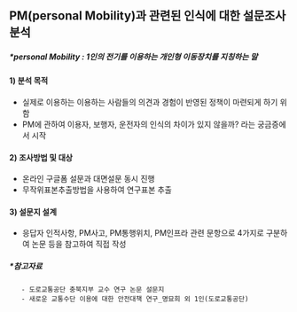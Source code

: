 ## PM(personal Mobility)과 관련된 인식에 대한 설문조사 분석 
##### *personal Mobility : 1인의 전기를 이용하는 개인형 이동장치를 지칭하는 말

#### 1) 분석 목적 
- 실제로 이용하는 이용하는 사람들의 의견과 경험이 반영된 정책이 마련되게 하기 위함 
- PM에 관하여 이용자, 보행자, 운전자의 인식의 차이가 있지 않을까? 라는 궁금증에서 시작

#### 2) 조사방법 및 대상
 - 온라인 구글폼 설문과 대면설문 동시 진행
 - 무작위표본추출방법을 사용하여 연구표본 추출
 
#### 3) 설문지 설계
 - 응답자 인적사항, PM사고, PM통행위치, PM인프라 관련 문항으로 4가지로 구분하여 논문 등을 참고하여 직접 작성
 ##### *참고자료
       - 도로교통공단 충북지부 교수 연구 논문 설문지
       - 새로운 교통수단 이용에 대한 안전대책 연구_명묘희 외 1인(도로교통공단)
       
